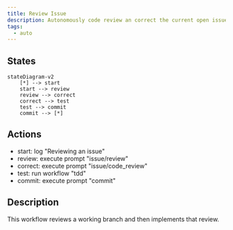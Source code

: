 ```yaml
---
title: Review Issue
description: Autonomously code review an correct the current open issue.
tags:
  - auto
---
```


## States

```mermaid
stateDiagram-v2
    [*] --> start
    start --> review
    review --> correct
    correct --> test
    test --> commit
    commit --> [*]
```

## Actions

- start: log "Reviewing an issue"
- review: execute prompt "issue/review"
- correct: execute prompt "issue/code_review"
- test: run workflow "tdd"
- commit: execute prompt "commit"

## Description

This workflow reviews a working branch and then implements that review.
